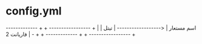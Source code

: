 # config.yml
------------- + + ----------------- + | | اسم مستعار | &lt;------------------ | تيتل فاريانت 2 | - + + ------------- + + ----------------- +
